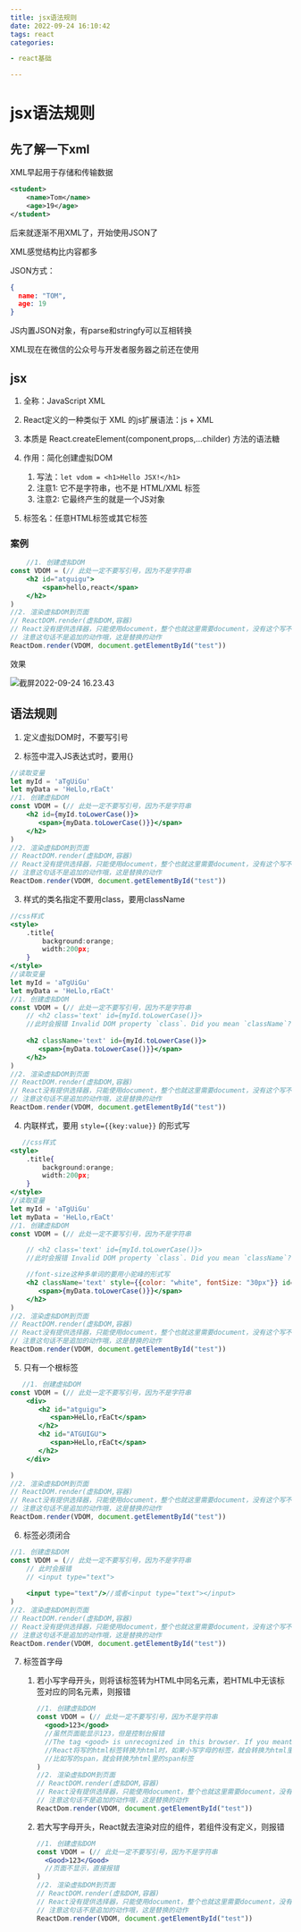 ```yaml
---
title: jsx语法规则
date: 2022-09-24 16:10:42
tags: react
categories:

- react基础

---
```


# jsx语法规则

## 先了解一下xml

XML早起用于存储和传输数据

```xml
<student>
    <name>Tom</name>
    <age>19</age>
</student>
```

后来就逐渐不用XML了，开始使用JSON了

XML感觉结构比内容都多

JSON方式：

```json
{
  name: "TOM",
  age: 19
}
```

JS内置JSON对象，有parse和stringfy可以互相转换

XML现在在微信的公众号与开发者服务器之前还在使用

## jsx

1. 全称：JavaScript XML

2. React定义的一种类似于 XML 的js扩展语法：js + XML
3. 本质是 React.createElement(component,props,...childer) 方法的语法糖
4. 作用：简化创建虚拟DOM
    1. 写法：`let vdom = <h1>Hello JSX!</h1> `
    2. 注意1: 它不是字符串，也不是 HTML/XML 标签
    3. 注意2: 它最终产生的就是一个JS对象
5. 标签名：任意HTML标签或其它标签

### 案例

```jsx
    //1. 创建虚拟DOM
const VDOM = (// 此处一定不要写引号，因为不是字符串
    <h2 id="atguigu">
        <span>hello,react</span>
    </h2>
)
//2. 渲染虚拟DOM到页面
// ReactDOM.render(虚拟DOM,容器)
// React没有提供选择器，只能使用document，整个也就这里需要document，没有这个写不下去
// 注意这句话不是追加的动作哦，这是替换的动作
ReactDom.render(VDOM, document.getElementById("test"))
```

效果

![截屏2022-09-24 16.23.43](jsx.png)

## 语法规则

1. 定义虚拟DOM时，不要写引号

2. 标签中混入JS表达式时，要用{}

```jsx
//读取变量
let myId = 'aTgUiGu'
let myData = 'HeLlo,rEaCt'
//1. 创建虚拟DOM
const VDOM = (// 此处一定不要写引号，因为不是字符串
    <h2 id={myId.toLowerCase()}>
       <span>{myData.toLowerCase()}}</span>
    </h2>
)
//2. 渲染虚拟DOM到页面
// ReactDOM.render(虚拟DOM,容器)
// React没有提供选择器，只能使用document，整个也就这里需要document，没有这个写不下去
// 注意这句话不是追加的动作哦，这是替换的动作
ReactDom.render(VDOM, document.getElementById("test"))
```




3. 样式的类名指定不要用class，要用className

```jsx
//css样式
<style>
    .title{
        background:orange;
        width:200px;
    }
</style>
//读取变量
let myId = 'aTgUiGu'
let myData = 'HeLlo,rEaCt'
//1. 创建虚拟DOM
const VDOM = (// 此处一定不要写引号，因为不是字符串
    // <h2 class='text' id={myId.toLowerCase()}>
    //此时会报错 Invalid DOM property `class`. Did you mean `className`?
        
    <h2 className='text' id={myId.toLowerCase()}>
       <span>{myData.toLowerCase()}}</span>
    </h2>
)
//2. 渲染虚拟DOM到页面
// ReactDOM.render(虚拟DOM,容器)
// React没有提供选择器，只能使用document，整个也就这里需要document，没有这个写不下去
// 注意这句话不是追加的动作哦，这是替换的动作
ReactDom.render(VDOM, document.getElementById("test"))
```




4. 内联样式，要用 `style={{key:value}}` 的形式写

```jsx
   //css样式
<style>
    .title{
        background:orange;
        width:200px;
    }
</style>
//读取变量
let myId = 'aTgUiGu'
let myData = 'HeLlo,rEaCt'
//1. 创建虚拟DOM
const VDOM = (// 此处一定不要写引号，因为不是字符串

    // <h2 class='text' id={myId.toLowerCase()}>
    //此时会报错 Invalid DOM property `class`. Did you mean `className`?

    //font-size这种多单词的要用小驼峰的形式写
    <h2 className='text' style={{color: "white", fontSize: "30px"}} id={myId.toLowerCase()}>
       <span>{myData.toLowerCase()}}</span>
    </h2>
)
//2. 渲染虚拟DOM到页面
// ReactDOM.render(虚拟DOM,容器)
// React没有提供选择器，只能使用document，整个也就这里需要document，没有这个写不下去
// 注意这句话不是追加的动作哦，这是替换的动作
ReactDom.render(VDOM, document.getElementById("test"))
```




5. 只有一个根标签

```jsx
   //1. 创建虚拟DOM
const VDOM = (// 此处一定不要写引号，因为不是字符串
    <div>
       <h2 id="atguigu">
          <span>HeLlo,rEaCt</span>
       </h2>
       <h2 id="ATGUIGU">
          <span>HeLlo,rEaCt</span>
       </h2>
    </div>

)
//2. 渲染虚拟DOM到页面
// ReactDOM.render(虚拟DOM,容器)
// React没有提供选择器，只能使用document，整个也就这里需要document，没有这个写不下去
// 注意这句话不是追加的动作哦，这是替换的动作
ReactDom.render(VDOM, document.getElementById("test"))
```




6. 标签必须闭合

```jsx
//1. 创建虚拟DOM
const VDOM = (// 此处一定不要写引号，因为不是字符串
    // 此时会报错
    // <input type="text">
         
    <input type="text"/>//或者<input type="text"></input>
)
//2. 渲染虚拟DOM到页面
// ReactDOM.render(虚拟DOM,容器)
// React没有提供选择器，只能使用document，整个也就这里需要document，没有这个写不下去
// 注意这句话不是追加的动作哦，这是替换的动作
ReactDom.render(VDOM, document.getElementById("test"))
```




7. 标签首字母

   


   1. 若小写字母开头，则将该标签转为HTML中同名元素，若HTML中无该标签对应的同名元素，则报错

      ```jsx
      //1. 创建虚拟DOM
      const VDOM = (// 此处一定不要写引号，因为不是字符串
        <good>123</good>
        //虽然页面能显示123，但是控制台报错
        //The tag <good> is unrecognized in this browser. If you meant to render a React component, start its name with an uppercase letter.	
        //React将写的html标签转换为html时，如果小写字母的标签，就会转换为html里的同名标签，
        //比如写的span，就会转换为html里的span标签
      )
      //2. 渲染虚拟DOM到页面
      // ReactDOM.render(虚拟DOM,容器)
      // React没有提供选择器，只能使用document，整个也就这里需要document，没有这个写不下去
      // 注意这句话不是追加的动作哦，这是替换的动作
      ReactDom.render(VDOM, document.getElementById("test"))
      ```

      

   2. 若大写字母开头，React就去渲染对应的组件，若组件没有定义，则报错

      ```jsx
      //1. 创建虚拟DOM
      const VDOM = (// 此处一定不要写引号，因为不是字符串
        <Good>123</Good>
        //页面不显示，直接报错
      )
      //2. 渲染虚拟DOM到页面
      // ReactDOM.render(虚拟DOM,容器)
      // React没有提供选择器，只能使用document，整个也就这里需要document，没有这个写不下去
      // 注意这句话不是追加的动作哦，这是替换的动作
      ReactDom.render(VDOM, document.getElementById("test"))
      ```
